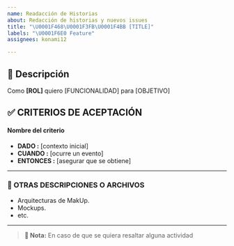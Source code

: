 ```yaml
---
name: Readacción de Historias
about: Redacción de historias y nuevos issues
title: "\U0001F468\U0001F3FB‍\U0001F4BB [TITLE]"
labels: "\U0001F6E0 Feature"
assignees: konami12

---
```


## 📝 Descripción

Como **[ROL]** quiero [FUNCIONALIDAD] para [OBJETIVO]

## ✅ CRITERIOS DE ACEPTACIÓN

#### Nombre del criterio

- **DADO :** [contexto inicial] 
- **CUANDO :** [ocurre un evento] 
- **ENTONCES :** [asegurar que se obtiene]

---

### 📰 OTRAS DESCRIPCIONES O ARCHIVOS

- Arquitecturas de MakUp.
- Mockups.
- etc.

---

> **🔖 Nota:** En caso de que se quiera resaltar alguna actividad
